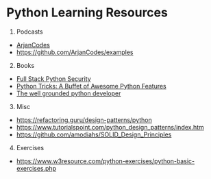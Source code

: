 # Python Learning Resources

1. Podcasts

-   [ArjanCodes](https://www.youtube.com/playlist?list=PLC0nd42SBTaNuP4iB4L6SJlMaHE71FG6N)
-   https://github.com/ArjanCodes/examples

2. Books

-   [Full Stack Python Security](https://www.manning.com/books/full-stack-python-security)
-   [Python Tricks: A Buffet of Awesome Python Features](https://realpython.com/products/python-tricks-book/)
-   [The well grounded python developer](https://www.manning.com/books/the-well-grounded-python-developer)

3. Misc

-   https://refactoring.guru/design-patterns/python
-   https://www.tutorialspoint.com/python_design_patterns/index.htm
-   https://github.com/amodiahs/SOLID_Design_Principles

4. Exercises

-   https://www.w3resource.com/python-exercises/python-basic-exercises.php
